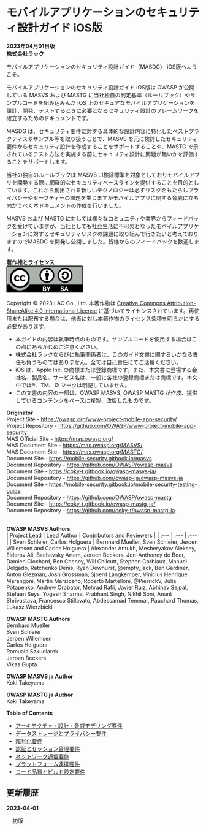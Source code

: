 # モバイルアプリケーションのセキュリティ設計ガイド iOS版

**2023年04月01日版**&#010;<br>
**株式会社ラック**

モバイルアプリケーションのセキュリティ設計ガイド（MASDG） iOS版へようこそ。

モバイルアプリケーションのセキュリティ設計ガイド iOS版は OWASP が公開している MASVS および MASTG に当社独自の判定基準（ルールブック）やサンプルコードを組み込みんだ iOS 上のセキュアなモバイルアプリケーションを設計、開発、テストするときに必要となるセキュリティ設計のフレームワークを確立するためのドキュメントです。

MASDG は、セキュリティ要件に対する具体的な設計内容に特化したベストプラクティスやサンプル等を取り扱うことで、MASVS を元に検討したセキュリティ要件からセキュリティ設計を作成することをサポートすることや、MASTG で示されているテスト方法を実施する前にセキュリティ設計に問題が無いかを評価することをサポートします。

当社の独自のルールブックは MASVS L1検証標準を対象としておりモバイルアプリを開発する際に網羅的なセキュリティベースラインを提供することを目的としています。これから創出される新しいテクノロジーは必ずリスクをもたらしプライバシーやセーフティーの課題を生じますがモバイルアプリに関する脅威に立ち向かうべく本ドキュメントの作成を行いました。

MASVS および MASTG に対しては様々なコミュニティや業界からフィードバックを受けていますが、当社としても社会生活に不可欠となったモバイルアプリケーションに対するセキュリティリスクの課題に取り組んで行きたいと考えておりますのでMASDG を開発し公開しました。皆様からのフィードバックを歓迎します。

**著作権とライセンス**  
<a href="https://creativecommons.org/licenses/by-sa/4.0/"><img src="images/0x01/by-sa.png" alt="CC BY-SA 4.0" width="200"></a>

Copyright © 2023 LAC Co., Ltd. 本著作物は [Creative Commons Attribution-ShareAlike 4.0 International License](https://creativecommons.org/licenses/by-sa/4.0/) に基づいてライセンスされています。再使用または配布する場合は、他者に対し本著作物のライセンス条項を明らかにする必要があります。

* 本ガイドの内容は執筆時点のものです。サンプルコードを使用する場合はこの点にあらかじめご注意ください。
* 株式会社ラックならびに執筆関係者は、このガイド文書に関するいかなる責任も負うものではありません。全ては自己責任にてご活用ください。
* iOS は、Apple Inc. の商標または登録商標です。また、本文書に登場する会社名、製品名、サービス名は、一般に各社の登録商標または商標です。本文中では®、TM、© マークは明記していません。
* この文書の内容の一部は、OWASP MASVS, OWASP MASTG が作成、提供しているコンテンツをベースに複製、改版したものです。

**Originator**  
Project Site - https://owasp.org/www-project-mobile-app-security/  
Project Repository - https://github.com/OWASP/www-project-mobile-app-security  
MAS Official Site - https://mas.owasp.org/  
MAS Document Site - https://mas.owasp.org/MASVS/  
MAS Document Site - https://mas.owasp.org/MASTG/  
Document Site - https://mobile-security.gitbook.io/masvs  
Document Repository - https://github.com/OWASP/owasp-masvs  
Document Site - https://coky-t.gitbook.io/owasp-masvs-ja/  
Document Repository - https://github.com/owasp-ja/owasp-masvs-ja  
Document Site - https://mobile-security.gitbook.io/mobile-security-testing-guide  
Document Repository - https://github.com/OWASP/owasp-mastg  
Document Site - https://coky-t.gitbook.io/owasp-mastg-ja/  
Document Repository - https://github.com/coky-t/owasp-mastg-ja  
<br>

**OWASP MASVS Authors**  
| Project Lead | Lead Author | Contributors and Reviewers |
| :--- | :--- | :--- |
| Sven Schleier, Carlos Holguera | Bernhard Mueller, Sven Schleier, Jeroen Willemsen and Carlos Holguera | Alexander Antukh, Mesheryakov Aleksey, Elderov Ali, Bachevsky Artem, Jeroen Beckers, Jon-Anthoney de Boer, Damien Clochard, Ben Cheney, Will Chilcutt, Stephen Corbiaux, Manuel Delgado, Ratchenko Denis, Ryan Dewhurst, @empty_jack, Ben Gardiner, Anton Glezman, Josh Grossman, Sjoerd Langkemper, Vinícius Henrique Marangoni, Martin Marsicano, Roberto Martelloni, @PierrickV, Julia Potapenko, Andrew Orobator, Mehrad Rafii, Javier Ruiz, Abhinav Sejpal, Stefaan Seys, Yogesh Sharma, Prabhant Singh, Nikhil Soni, Anant Shrivastava, Francesco Stillavato, Abdessamad Temmar, Pauchard Thomas, Lukasz Wierzbicki |

**OWASP MASTG Authors**  
Bernhard Mueller  
Sven Schleier  
Jeroen Willemsen  
Carlos Holguera  
Romuald Szkudlarek  
Jeroen Beckers  
Vikas Gupta

**OWASP MASVS ja Author**  
Koki Takeyama

**OWASP MASTG ja Author**  
Koki Takeyama

**Table of Contents**  
- [アーキテクチャ・設計・脅威モデリング要件](0x02-MASDG-Architecture_Design_and_Threat_Modeling_Requirements.md)
- [データストレージとプライバシー要件](0x03-MASDG-Data_Storage_and_Privacy_Requirements.md)
- [暗号化要件](0x04-MASDG-Cryptography_Requirements.md)
- [認証とセッション管理要件](0x05-MASDG-Authentication_and_Session_Management_Requirements.md)
- [ネットワーク通信要件](0x06-MASDG-Network_Communication_Requirements.md)
- [プラットフォーム連携要件](0x07-MASDG-Platform_Interaction_Requirements.md)
- [コード品質とビルド設定要件](0x08-MASDG-Code_Quality_and_Build_Setting_Requirements.md)

## 更新履歴
**2023-04-01**

&nbsp;&nbsp;&nbsp;&nbsp;初版